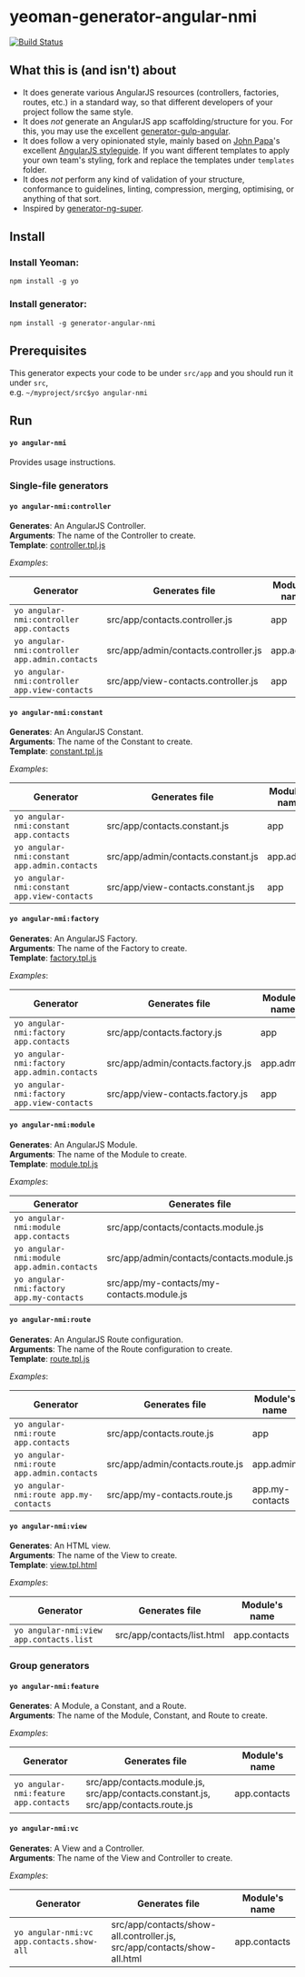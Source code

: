 # yeoman-generator-angular-nmi

[![Build Status](https://travis-ci.org/NMichas/yeoman-generator-angular-nmi.svg?branch=master)](https://travis-ci.org/NMichas/yeoman-generator-angular-nmi)

## What this is (and isn't) about
* It does generate various AngularJS resources (controllers, factories, routes, etc.) in a 
standard way, so that different developers of your project follow the
same style. 
* It does *not* generate an AngularJS app scaffolding/structure for you. For this, 
you may use the excellent [generator-gulp-angular](https://github.com/Swiip/generator-gulp-angular).
* It does follow a very opinionated style, mainly based on [John Papa](https://github.com/johnpapa)'s excellent
[AngularJS styleguide](https://github.com/johnpapa/angular-styleguide). If you want
different templates to apply your own team's styling, fork and replace the templates
under `templates` folder.
* It does *not* perform any kind of validation of your structure, conformance to
guidelines, linting, compression, merging, optimising, or anything of that sort.
* Inspired by [generator-ng-super](https://github.com/jshipster/generator-ng-super).

## Install

### Install Yeoman:
```
npm install -g yo
```

### Install generator:
```
npm install -g generator-angular-nmi
```

## Prerequisites
This generator expects your code to be under `src/app` and you should run it under `src`,   
e.g. `~/myproject/src$yo angular-nmi`

## Run
#### `yo angular-nmi`
Provides usage instructions.

### Single-file generators

#### `yo angular-nmi:controller`
__Generates__: An AngularJS Controller.  
__Arguments__: The name of the Controller to create.    
__Template__: [controller.tpl.js](templates/controller.tpl.js)

*Examples*:

| Generator | Generates file | Module's name | Resource's name |
| --------- | -------------- | ------------- | --------------- |
| `yo angular-nmi:controller app.contacts` | src/app/contacts.controller.js | app | ContactsController |
| `yo angular-nmi:controller app.admin.contacts` | src/app/admin/contacts.controller.js | app.admin | ContactsController |
| `yo angular-nmi:controller app.view-contacts` | src/app/view-contacts.controller.js | app | ViewContactsController |

#### `yo angular-nmi:constant`
__Generates__: An AngularJS Constant.  
__Arguments__: The name of the Constant to create.    
__Template__: [constant.tpl.js](templates/constant.tpl.js)

*Examples*:

| Generator | Generates file | Module's name | Resource's name |
| --------- | -------------- | ------------- | --------------- |
| `yo angular-nmi:constant app.contacts` | src/app/contacts.constant.js | app | ContactsConstant |
| `yo angular-nmi:constant app.admin.contacts` | src/app/admin/contacts.constant.js | app.admin | ContactsConstant |
| `yo angular-nmi:constant app.view-contacts` | src/app/view-contacts.constant.js | app | ViewContactsConstant |

#### `yo angular-nmi:factory`
__Generates__: An AngularJS Factory.  
__Arguments__: The name of the Factory to create.    
__Template__: [factory.tpl.js](templates/factory.tpl.js)

*Examples*:

| Generator | Generates file | Module's name | Resource's name |
| --------- | -------------- | ------------- | --------------- |
| `yo angular-nmi:factory app.contacts` | src/app/contacts.factory.js | app | ContactsFactory |
| `yo angular-nmi:factory app.admin.contacts` | src/app/admin/contacts.factory.js | app.admin | ContactsFactory |
| `yo angular-nmi:factory app.view-contacts` | src/app/view-contacts.factory.js | app | ViewContactsFactory |

#### `yo angular-nmi:module`
__Generates__: An AngularJS Module.  
__Arguments__: The name of the Module to create.    
__Template__: [module.tpl.js](templates/nodule.tpl.js)

*Examples*:

| Generator | Generates file | Module's name |
| --------- | -------------- | ------------- |
| `yo angular-nmi:module app.contacts` | src/app/contacts/contacts.module.js | app.contacts |
| `yo angular-nmi:module app.admin.contacts` | src/app/admin/contacts/contacts.module.js | app.admin.contacts |
| `yo angular-nmi:factory app.my-contacts` | src/app/my-contacts/my-contacts.module.js | app.my-contacts |

#### `yo angular-nmi:route`
__Generates__: An AngularJS Route configuration.  
__Arguments__: The name of the Route configuration to create.    
__Template__: [route.tpl.js](templates/route.tpl.js)

*Examples*:

| Generator | Generates file | Module's name |
| --------- | -------------- | ------------- |
| `yo angular-nmi:route app.contacts` | src/app/contacts.route.js | app |
| `yo angular-nmi:route app.admin.contacts` | src/app/admin/contacts.route.js | app.admin |
| `yo angular-nmi:route app.my-contacts` | src/app/my-contacts.route.js | app.my-contacts |

#### `yo angular-nmi:view`
__Generates__: An HTML view.  
__Arguments__: The name of the View to create.    
__Template__: [view.tpl.html](templates/view.tpl.html)

*Examples*:

| Generator | Generates file | Module's name |
| --------- | -------------- | ------------- |
| `yo angular-nmi:view app.contacts.list` | src/app/contacts/list.html | app.contacts |

### Group generators
#### `yo angular-nmi:feature`
__Generates__: A Module, a Constant, and a Route.  
__Arguments__: The name of the Module, Constant, and Route to create.    

*Examples*:

| Generator | Generates file | Module's name |
| --------- | -------------- | ------------- |
| `yo angular-nmi:feature app.contacts` | src/app/contacts.module.js, src/app/contacts.constant.js, src/app/contacts.route.js | app.contacts |

#### `yo angular-nmi:vc`
__Generates__: A View and a Controller.  
__Arguments__: The name of the View and Controller to create.    

*Examples*:

| Generator | Generates file | Module's name |
| --------- | -------------- | ------------- |
| `yo angular-nmi:vc app.contacts.show-all` | src/app/contacts/show-all.controller.js, src/app/contacts/show-all.html | app.contacts |
